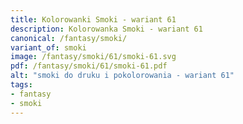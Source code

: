 ```yaml
---
title: Kolorowanki Smoki - wariant 61
description: Kolorowanka Smoki - wariant 61
canonical: /fantasy/smoki/
variant_of: smoki
image: /fantasy/smoki/61/smoki-61.svg
pdf: /fantasy/smoki/61/smoki-61.pdf
alt: "smoki do druku i pokolorowania - wariant 61"
tags:
- fantasy
- smoki
---
```

